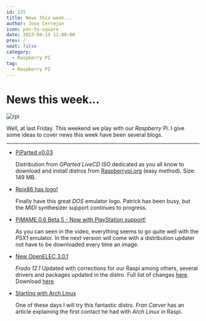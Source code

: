 ```yaml
---
id: 135
title: News this week...
author: Jose Cerrejon
icon: pen-to-square
date: 2013-04-19 11:00:00
prev: /
next: false
category:
  - Raspberry PI
tag:
  - Raspberry PI
---
```


# News this week...

![rpi](/images/04_RaspberryPi.png)

Well, at last Friday. This weekend we play with our *Raspberry Pi*. I give some ideas to cover news this week have been several blogs.

- - -
* [PiParted v0.03](//sirlagz.net/2013/04/19/piparted-v0-03)

  Distribution from *GParted LiveCD ISO* dedicated as you all know to download and install distros from [Raspberrypi.org](//raspberrypi.org/downloads) (easy method). Size: 149 MB.

* [Rpix86 has logo!](//Rpix86.patrickaalto.com/rblog.html)

   Finally have this great *DOS* emulator logo. Patrick has been busy, but the *MIDI* synthesizer support continues to progress.
 
* [PiMAME 0.6 Beta 5 - Now with PlayStation support!](//Blog.sheasilverman.com/2013/04/pimame-0-6-beta-5-now-with-playstation-support/)

   As you can seen in the video, everything seems to go quite well with the *PSX1* emulator. In the next version will come with a distribution updater not have to be downloaded every time an image.

* [New OpenELEC 3.0.1](//openelec.tv/news/22-releases/88-openelec-3-0-1-released)

   *Frodo 12.1* Updated with corrections for our Raspi among others, several drivers and packages updated in the distro. Full list of changes [here](//github.com/OpenELEC/OpenELEC.tv/compare/3.0.0...3.0.1). Download [here](//resources.pichimney.com/OpenELEC/official_images/OpenELEC-RPi.arm-3.0.1.img.zip)

* [Starting with Arch Linux](//raspberryalphaomega.org.uk/?P=819)

   One of these days I will try this fantastic distro. *Fran Carver* has an article explaining the first contact he had with *Arch Linux* in Raspi.